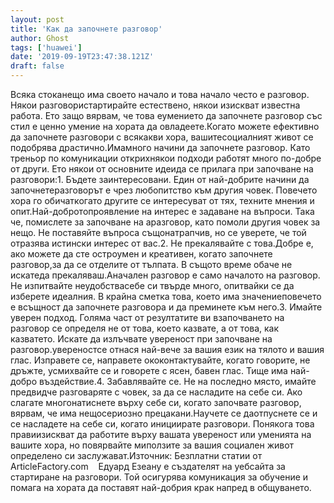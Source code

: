 ```yaml
---
layout: post
title: 'Как да започнете разговор'
author: Ghost
tags: ['huawei']
date: '2019-09-19T23:47:38.121Z'
draft: false
---
```


Всяка стоканещо има своето начало и това начало често е разговор. Някои разговористартирайте естествено, някои изискват известна работа. Ето защо вярвам, че това еумението да започнете разговор със стил е ценно умение на хората да овладеете.Когато можете ефективно да започнете разговори с всякакви хора, вашитесоциалният живот се подобрява драстично.Имамного начини да започнете разговор. Като треньор по комуникации открихнякои подходи работят много по-добре от други. Ето някои от основните идеида се прилага при започване на разговори:1. Бъдете заинтересовани. Един от най-добрите начини да започнетеразговорът е чрез любопитство към другия човек. Повечето хора го обичаткогато другите се интересуват от тях, техните мнения и опит.Най-добротопроявление на интерес е задаване на въпроси. Така че, помислете за започване на aразговор, като помоли другия човек за нещо. Не поставяйте въпроса същонатрапчив, но се уверете, че той отразява истински интерес от вас.2. Не прекалявайте с това.Добре е, ако можете да сте остроумен и креативен, когато започнете разговор,за да се отделите от тълпата. В същото време обаче не искатеда прекаляваш.Аначален разговор е само началото на разговор. Не изпитвайте неудобствасебе си твърде много, опитвайки се да изберете идеалния. В крайна сметка това, което има значениеповечето е всъщност да започнете разговора и да преминете към него.3. Имайте уверен подход. Голяма част от резултатите ви взапочването на разговор се определя не от това, което казвате, а от това, как казватето. Искате да излъчвате увереност при започване на разговор.увереностсе отнася най-вече за вашия език на тялото и вашия глас. Изправете се, направете ококонтактувайте, когато говорите, не дръжте, усмихвайте се и говорете с ясен, бавен глас. Тище има най-добро въздействие.4. Забавлявайте се. Не на последно място, имайте предвидче разговаряте с човек, за да се насладите на себе си. Ако слагате многонатиснете върху себе си, когато започвате разговор, вярвам, че има нещосериозно прецакани.Научете се даотпуснете се и се насладете на себе си, когато инициирате разговори. Понякога това правиизискват да работите върху вашата увереност или уменията на вашите хора, но повярвайте миползите за вашия социален живот определено си заслужават.Източник: Безплатни статии от ArticleFactory.com    Едуард Езеану е създателят на уебсайта за стартиране на разговори. Той осигурява комуникация за обучение и помага на хората да поставят най-добрия крак напред в общуването.
